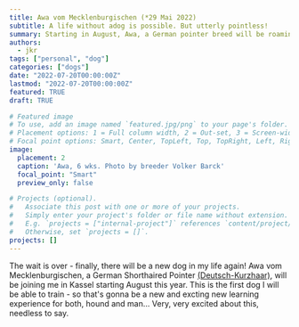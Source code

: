 ```yaml
---
title: Awa vom Mecklenburgischen (*29 Mai 2022)
subtitle: A life without adog is possible. But utterly pointless!
summary: Starting in August, Awa, a German pointer breed will be roaming the North-Hessian countryside with me.
authors:
  - jkr
tags: ["personal", "dog"]
categories: ["dogs"]
date: "2022-07-20T00:00:00Z"
lastmod: "2022-07-20T00:00:00Z"
featured: TRUE
draft: TRUE

# Featured image
# To use, add an image named `featured.jpg/png` to your page's folder.
# Placement options: 1 = Full column width, 2 = Out-set, 3 = Screen-width
# Focal point options: Smart, Center, TopLeft, Top, TopRight, Left, Right, BottomLeft, Bottom, BottomRight
image:
  placement: 2
  caption: 'Awa, 6 wks. Photo by breeder Volker Barck'
  focal_point: "Smart"
  preview_only: false

# Projects (optional).
#   Associate this post with one or more of your projects.
#   Simply enter your project's folder or file name without extension.
#   E.g. `projects = ["internal-project"]` references `content/project/deep-learning/index.md`.
#   Otherwise, set `projects = []`.
projects: []
---
```


The wait is over - finally, there will be a new dog in my life again! Awa vom Mecklenburgischen, a German Shorthaired Pointer [(Deutsch-Kurzhaar)](https://en.wikipedia.org/wiki/German_Shorthaired_Pointer), will be joining me in Kassel starting August this year. This is the first dog I will be able to train - so that's gonna be a new and excting new learning experience for both, hound and man... Very, very excited about this, needless to say.
